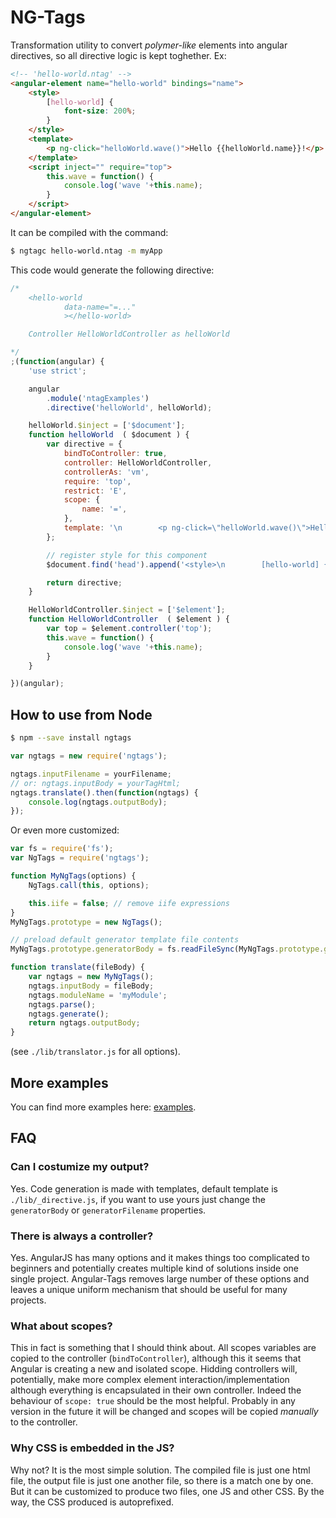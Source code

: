 NG-Tags
=======

Transformation utility to convert _polymer-like_ elements into 
angular directives, so all directive logic is kept toghether. Ex:


```html
<!-- 'hello-world.ntag' -->
<angular-element name="hello-world" bindings="name">
    <style>
        [hello-world] {
            font-size: 200%;
        }
    </style>
    <template>
        <p ng-click="helloWorld.wave()">Hello {{helloWorld.name}}!</p>
    </template>
    <script inject="" require="top">
        this.wave = function() {
            console.log('wave '+this.name);
        }
    </script>
</angular-element>
```


It can be compiled with the command:

```bash
$ ngtagc hello-world.ntag -m myApp
```


This code would generate the following directive:

```javascript
/*
	<hello-world
			data-name="=..."
			></hello-world>

	Controller HelloWorldController as helloWorld

*/
;(function(angular) {
	'use strict';

	angular
		.module('ntagExamples')
		.directive('helloWorld', helloWorld);

	helloWorld.$inject = ['$document'];
	function helloWorld  ( $document ) {
		var directive = {
			bindToController: true,
			controller: HelloWorldController,
			controllerAs: 'vm',
			require: 'top',
			restrict: 'E',
			scope: {
				name: '=',
			},
			template: '\n        <p ng-click=\"helloWorld.wave()\">Hello {{helloWorld.name}}!</p>\n    ',
		};

		// register style for this component
		$document.find('head').append('<style>\n        [hello-world] {\n            font-size: 200%;\n        }\n    </style>');

		return directive;
	}

	HelloWorldController.$inject = ['$element'];
	function HelloWorldController  ( $element ) {
		var top = $element.controller('top');
        this.wave = function() {
            console.log('wave '+this.name);
        }
	}

})(angular);
```


How to use from Node
--------------------

```bash
$ npm --save install ngtags
```

```javascript
var ngtags = new require('ngtags');

ngtags.inputFilename = yourFilename;
// or: ngtags.inputBody = yourTagHtml;
ngtags.translate().then(function(ngtags) {
    console.log(ngtags.outputBody);
});
```

Or even more customized:

```javascript
var fs = require('fs');
var NgTags = require('ngtags');

function MyNgTags(options) {
    NgTags.call(this, options);

    this.iife = false; // remove iife expressions
}
MyNgTags.prototype = new NgTags();

// preload default generator template file contents
MyNgTags.prototype.generatorBody = fs.readFileSync(MyNgTags.prototype.generatorFilename);

function translate(fileBody) {
    var ngtags = new MyNgTags();
    ngtags.inputBody = fileBody;
    ngtags.moduleName = 'myModule';
    ngtags.parse();
    ngtags.generate();
    return ngtags.outputBody;
}
```

(see `./lib/translator.js` for all options).

More examples
-------------

You can find more examples here: [examples](examples/index.md).


FAQ
---

### Can I costumize my output?

Yes. Code generation is made with templates, default template is `./lib/_directive.js`,
if you want to use yours just change the `generatorBody` or `generatorFilename` properties.


### There is always a controller?

Yes. AngularJS has many options and it makes things too complicated to beginners and 
potentially creates multiple kind of solutions inside one single project. Angular-Tags
removes large number of these options and leaves a unique uniform mechanism that should
be useful for many projects.


### What about scopes?

This in fact is something that I should think about. All scopes variables are copied to the controller (`bindToController`), although this it seems that Angular is creating a new and isolated scope. Hidding controllers will, potentially, make more complex element interaction/implementation although everything is encapsulated in their own controller. Indeed the behaviour of `scope: true` should be the most helpful. Probably in any version in the future it will be changed and scopes will be copied _manually_ to the controller.


### Why CSS is embedded in the JS?

Why not? It is the most simple solution. The compiled file is just one html file, the output file is just one another file, so there is a match one by one. But it can be customized to produce two files, one JS and other CSS. By the way, the CSS produced is autoprefixed.
